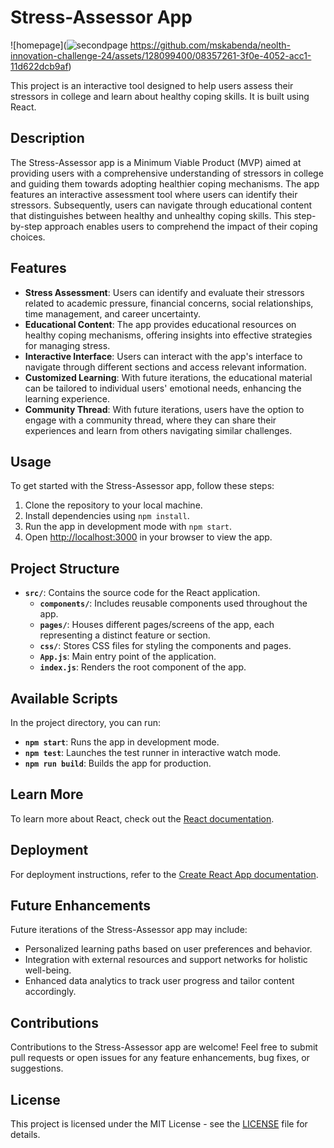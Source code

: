 # Stress-Assessor App
![homepage](![secondpage](https://github.com/mskabenda/neolth-innovation-challenge-24/assets/128099400/49301786-ec4e-4875-aa1f-b0ab6a473ed5)
https://github.com/mskabenda/neolth-innovation-challenge-24/assets/128099400/08357261-3f0e-4052-acc1-11d622dcb9af)

This project is an interactive tool designed to help users assess their stressors in college and learn about healthy coping skills. It is built using React.


## Description

The Stress-Assessor app is a Minimum Viable Product (MVP) aimed at providing users with a comprehensive understanding of stressors in college and guiding them towards adopting healthier coping mechanisms. The app features an interactive assessment tool where users can identify their stressors. Subsequently, users can navigate through educational content that distinguishes between healthy and unhealthy coping skills. This step-by-step approach enables users to comprehend the impact of their coping choices.

## Features

- **Stress Assessment**: Users can identify and evaluate their stressors related to academic pressure, financial concerns, social relationships, time management, and career uncertainty.
- **Educational Content**: The app provides educational resources on healthy coping mechanisms, offering insights into effective strategies for managing stress.
- **Interactive Interface**: Users can interact with the app's interface to navigate through different sections and access relevant information.
- **Customized Learning**: With future iterations, the educational material can be tailored to individual users' emotional needs, enhancing the learning experience.
- **Community Thread**: With future iterations, users have the option to engage with a community thread, where they can share their experiences and learn from others navigating similar challenges.

## Usage

To get started with the Stress-Assessor app, follow these steps:

1. Clone the repository to your local machine.
2. Install dependencies using `npm install`.
3. Run the app in development mode with `npm start`.
4. Open [http://localhost:3000](http://localhost:3000) in your browser to view the app.

## Project Structure

- **`src/`**: Contains the source code for the React application.
  - **`components/`**: Includes reusable components used throughout the app.
  - **`pages/`**: Houses different pages/screens of the app, each representing a distinct feature or section.
  - **`css/`**: Stores CSS files for styling the components and pages.
  - **`App.js`**: Main entry point of the application.
  - **`index.js`**: Renders the root component of the app.

## Available Scripts

In the project directory, you can run:

- **`npm start`**: Runs the app in development mode.
- **`npm test`**: Launches the test runner in interactive watch mode.
- **`npm run build`**: Builds the app for production.

## Learn More

To learn more about React, check out the [React documentation](https://reactjs.org/).

## Deployment

For deployment instructions, refer to the [Create React App documentation](https://facebook.github.io/create-react-app/docs/deployment).

## Future Enhancements

Future iterations of the Stress-Assessor app may include:

- Personalized learning paths based on user preferences and behavior.
- Integration with external resources and support networks for holistic well-being.
- Enhanced data analytics to track user progress and tailor content accordingly.

## Contributions

Contributions to the Stress-Assessor app are welcome! Feel free to submit pull requests or open issues for any feature enhancements, bug fixes, or suggestions.

## License

This project is licensed under the MIT License - see the [LICENSE](LICENSE) file for details.
